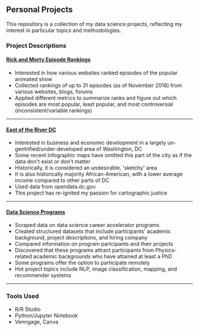 ## Personal Projects

This repository is a collection of my data science projects, reflecting my interest in particular topics and methodologies. 

### Project Descriptions

#### [Rick and Morty Episode Rankings](https://github.com/CheLena/Personal-Projects/tree/master/Rick_And_Morty)
* Interested in how various websites ranked episodes of the popular animated show
* Collected rankings of up to 31 episodes (as of November 2018) from various websites, blogs, forums
* Applied different metrics to summarize ranks and figure out which episodes are most popular, least popular, and most controversial (inconsistent/variable rankings)

---

#### [East of the River DC](https://github.com/CheLena/Personal-Projects/tree/master/EOTR)
* Interested in business and economic development in a largely un-gentrified/under-developed area of Washington, DC
* Some recent infographic maps have omitted this part of the city as if the data don't exist or don't matter
* Historically, it is considered an undesirable, 'sketchy' area
* It is also historically majority African-American, with a lower average income compared to other parts of DC
* Used data from opendata.dc.gov
* This project has re-ignited my passion for cartographic justice

---

#### [Data Science Programs](https://github.com/CheLena/Personal-Projects/tree/master/DataSciBootcamps)
* Scraped data on data science career accelerator programs
* Created structured datasets that include participants' academic background, project descriptions, and hiring company
* Compared information on program partcipants and their projects
* Discovered that these programs attract participants from Physics-related academic backgrounds who have attained at least a PhD
* Some programs offer the option to participate remotely
* Hot project topics include NLP, image classification, mapping, and recommender systems

---

### Tools Used
* R/R Studio
* Python/Jupyter Notebook
* Venngage, Canva 
